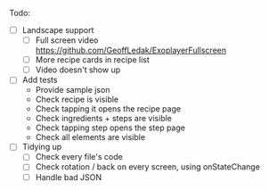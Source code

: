 Todo:
- [ ] Landscape support
	- [ ] Full screen video https://github.com/GeoffLedak/ExoplayerFullscreen
	- [ ] More recipe cards in recipe list
	- [ ] Video doesn't show up
- [ ] Add tests
	- Provide sample json
	- Check recipe is visible
	- Check tapping it opens the recipe page
	- Check ingredients + steps are visible
	- Check tapping step opens the step page
	- Check all elements are visible
- [ ] Tidying up
	- [ ] Check every file's code
	- [ ] Check rotation / back on every screen, using onStateChange
	- [ ] Handle bad JSON